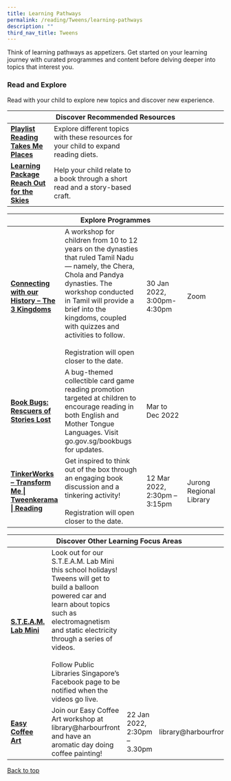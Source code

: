```yaml
---
title: Learning Pathways
permalink: /reading/Tweens/learning-pathways
description: ""
third_nav_title: Tweens
---
```

<style type="text/css">
/* Links */
.content a { color: #322987; }
.content a:focus,
.content a:hover { color: #28216c; }

/* Button Outline */
.bp-button { padding-left: 1.5rem; padding-right: 1.5rem; }
.bp-button.is-primary-outline { border: 1px solid #322987; color: #322987; background-color: transparent; text-decoration: none; }
.bp-button.is-primary-outline:focus,
.bp-button.is-primary-outline:hover { border: 1px solid #322987; color: #cff2e8; background-color: #322987; text-decoration: none; }

/* Responsive Iframe */
.responsive-iframe { position: absolute; top: 0; left: 0; bottom: 0; right: 0; width: 100%; height: 100%; }
.responsive-iframe-container { position: relative; overflow: hidden; width: 100%; }
.responsive-iframe-container.ratio-16by9 { padding-top: 56.25%; }
.responsive-iframe-container.ratio-4by3 { padding-top: 75%; }
.responsive-iframe-container.ratio-3by2 { padding-top: 66.66%; }
.responsive-iframe-container.ratio-1by1 { padding-top: 100%; }
</style>
Think of learning pathways as appetizers. Get started on your learning journey with curated programmes and content before delving deeper into topics that interest you.

<h3><b> Read and Explore</b></h3>
Read with your child to explore new topics and discover new experience.
<div class="horizontal-scroll margin--bottom--lg">
  <table class="generic-table">
    <thead>
      <tr>
        <th colspan="4" class="is-uppercase has-weight-normal ">Discover Recommended Resources</th>
      </tr>
    </thead>
    <tbody>
      <tr>
        <td style="width: 20%;"><a href="/reading/tweens/content" target="_blank"><b>Playlist Reading Takes Me Places</b></a></td>
        <td style="width: 40%;"> Explore different topics with these resources for your child to expand reading diets.  </td>
        <td style="width: 20%;"> </td>
        <td style="width: 20%;"> </td>
      </tr>
      <tr>
        <td><a href="/reading/tweens/content"><b>Learning Package Reach Out for the Skies</b></a></td>
        <td>Help your child relate to a book through a short read and a story-based craft. </td>
        <td></td>
        <td> </td>
      </tr>
    </tbody>
  </table>
</div>

<div class="horizontal-scroll margin--bottom--lg">
  <table class="generic-table">
    <thead>
      <tr>
        <th colspan="4" class="is-uppercase has-weight-normal ">Explore Programmes</th>
      </tr>
    </thead>
    <tbody>
      <tr>
        <td style="width: 20%;"><a href="https://www.eventbrite.sg/e/213485630267" target="_blank"><b> Connecting with our History – The 3 Kingdoms </b></a></td>
        <td style="width: 40%;">A workshop for children from 10 to 12 years on the dynasties that ruled Tamil Nadu — namely, the Chera, Chola and Pandya dynasties. The workshop conducted in Tamil will provide a brief into the kingdoms, coupled with quizzes and activities to follow.
					<br><br> Registration will open closer to the date.</td>
        <td style="width: 20%;"> 30 Jan 2022, 3:00pm-4:30pm</td>
        <td style="width: 20%;">Zoom</td>
      </tr>
<tr>
<td><a href=" http://go.gov.sg/BookBugs " target="_blank"><b> Book Bugs: Rescuers of Stories Lost</b></a></td>
        <td>A bug-themed collectible card game reading promotion targeted at children to encourage reading in both English and Mother Tongue Languages. Visit go.gov.sg/bookbugs for updates.</td>
        <td>Mar to Dec 2022</td>
        <td> </td>
      </tr>
<tr>
<td><a href="https://www.eventbrite.sg/e/thinker-play-unscramble-the-word-sustainability-time-of-your-life-tickets-217851408427?aff=ebdssbonlinesearch" target="_blank"><b>TinkerWorks – Transform Me | Tweenkerama | Reading</b></a></td>
        <td>Get inspired to think out of the box through an engaging book discussion and a tinkering activity!
					<br><br> Registration will open closer to the date.</td>
        <td>12 Mar 2022, <br>2:30pm – 3:15pm</td>
        <td>Jurong Regional Library</td>
      </tr>
    </tbody>
  </table>
</div>

<div class="horizontal-scroll margin--bottom--lg">
  <table class="generic-table">
    <thead>
      <tr>
        <th colspan="4" class="is-uppercase has-weight-normal ">Discover Other Learning Focus Areas</th>
      </tr>
    </thead>
    <tbody>
      <tr>
      <td style="width: 20%;"><a href="https://www.facebook.com/publiclibrarysg" target="_blank"><b> S.T.E.A.M. Lab Mini</b></a></td>
        <td style="width: 40%;"> Look out for our S.T.E.A.M. Lab Mini this school holidays! Tweens will get to build a balloon powered car and learn about topics such as electromagnetism and static electricity through a series of videos. <br><br>Follow Public Libraries Singapore’s Facebook page to be notified when the videos go live.</td>
        <td style="width: 20%;"></td>
        <td style="width: 20%;"></td>
      </tr>
<tr>
<td style="width: 20%;"><a href=" https://www.eventbrite.sg/e/easy-coffee-art-libraryharbourfront-registration-221844301277?aff=ebdssbdestsearch" target="_blank"><b> Easy Coffee Art</b></a></td>
        <td> Join our Easy Coffee Art workshop at library@harbourfront and have an aromatic day doing coffee painting!</td>
        <td> 22 Jan 2022,<br>2:30pm – 3.30pm</td>
        <td> library@harbourfront</td>
      </tr>
  </tbody>
  </table>
</div>

<p class="has-text-right margin--top--xl"><a href="#main-content">Back to top</a></p>